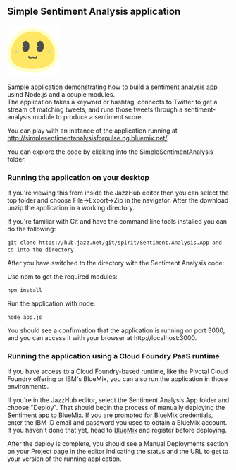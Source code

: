 ## Simple Sentiment Analysis application

![Ambivalent Smiley](public/images/content.png "Ambivalent Smiley")

Sample application demonstrating how to build a sentiment analysis app usind Node.js and a couple modules.  
The application takes a keyword or hashtag, connects to Twitter to get a stream of matching tweets, 
and runs those tweets through a sentiment-analysis module to produce a sentiment score.

You can play with an instance of the application running at http://simplesentimentanalysisforpulse.ng.bluemix.net/

You can explore the code by clicking into the SimpleSentimentAnalysis folder.

### Running the application on your desktop

If you're viewing this from inside the JazzHub editor then you can select the top folder and choose File->Export->Zip
in the navigator.  After the download unzip the application in a working directory.

If you're familiar with Git and have the command line tools installed you can do the following:

	git clone https://hub.jazz.net/git/spirit/Sentiment.Analysis.App and cd into the directory.

After you have switched to the directory with the Sentiment Analysis code:

Use npm to get the required modules:

    npm install

Run the application with node:

    node app.js

You should see a confirmation that the application is running on port 3000, 
and you can access it with your browser at http://localhost:3000.

### Running the application using a Cloud Foundry PaaS runtime

If you have access to a Cloud Foundry-based runtime, like the Pivotal Cloud Foundry offering or IBM's BlueMix,
you can also run the application in those environments.

If you're in the JazzHub editor, select the Sentiment Analysis App folder and choose "Deploy".  That should begin the process of manually
deploying the Sentiment app to BlueMix.  If you are prompted for BlueMix credentials, enter the IBM ID email and password you
used to obtain a BlueMix account.  If you haven't done that yet, head to [BlueMix](https://ace.ng.bluemix.net)
and register before deploying.

After the deploy is complete, you should see a Manual Deployments section on your Project page in the editor indicating the
status and the URL to get to your version of the running application.

